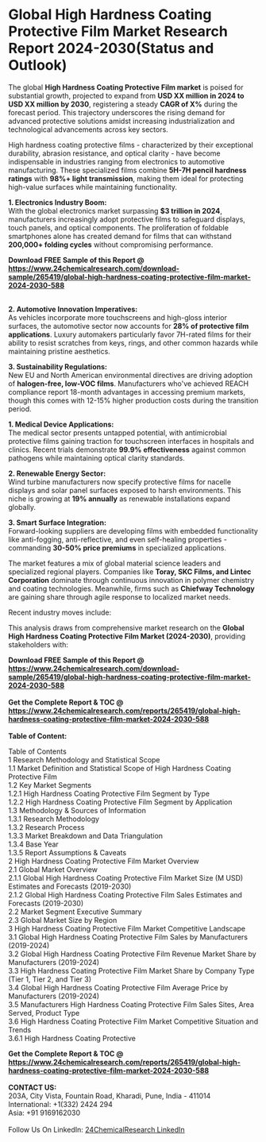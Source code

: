 <h1>Global High Hardness Coating Protective Film Market Research Report 2024-2030(Status and Outlook)</h1><p>The global <strong>High Hardness Coating Protective Film market</strong> is poised for substantial growth, projected to expand from <strong>USD XX million in 2024 to USD XX million by 2030</strong>, registering a steady <strong>CAGR of X%</strong> during the forecast period. This trajectory underscores the rising demand for advanced protective solutions amidst increasing industrialization and technological advancements across key sectors.</p><p>High hardness coating protective films - characterized by their exceptional durability, abrasion resistance, and optical clarity - have become indispensable in industries ranging from electronics to automotive manufacturing. These specialized films combine <strong>5H-7H pencil hardness ratings</strong> with <strong>98%+ light transmission</strong>, making them ideal for protecting high-value surfaces while maintaining functionality.</p><p><strong>1. Electronics Industry Boom:</strong><br>
With the global electronics market surpassing <strong>$3 trillion in 2024</strong>, manufacturers increasingly adopt protective films to safeguard displays, touch panels, and optical components. The proliferation of foldable smartphones alone has created demand for films that can withstand <strong>200,000+ folding cycles</strong> without compromising performance.</p><div><b>Download FREE Sample of this Report @ 
            <a href="https://www.24chemicalresearch.com/download-sample/265419/global-high-hardness-coating-protective-film-market-2024-2030-588">
            https://www.24chemicalresearch.com/download-sample/265419/global-high-hardness-coating-protective-film-market-2024-2030-588</a></b></div><br><p><strong>2. Automotive Innovation Imperatives:</strong><br>
As vehicles incorporate more touchscreens and high-gloss interior surfaces, the automotive sector now accounts for <strong>28% of protective film applications</strong>. Luxury automakers particularly favor 7H-rated films for their ability to resist scratches from keys, rings, and other common hazards while maintaining pristine aesthetics.</p><p><strong>3. Sustainability Regulations:</strong><br>
New EU and North American environmental directives are driving adoption of <strong>halogen-free, low-VOC films</strong>. Manufacturers who've achieved REACH compliance report 18-month advantages in accessing premium markets, though this comes with 12-15% higher production costs during the transition period.</p><p><strong>1. Medical Device Applications:</strong><br>
The medical sector presents untapped potential, with antimicrobial protective films gaining traction for touchscreen interfaces in hospitals and clinics. Recent trials demonstrate <strong>99.9% effectiveness</strong> against common pathogens while maintaining optical clarity standards.</p><p><strong>2. Renewable Energy Sector:</strong><br>
Wind turbine manufacturers now specify protective films for nacelle displays and solar panel surfaces exposed to harsh environments. This niche is growing at <strong>19% annually</strong> as renewable installations expand globally.</p><p><strong>3. Smart Surface Integration:</strong><br>
Forward-looking suppliers are developing films with embedded functionality like anti-fogging, anti-reflective, and even self-healing properties - commanding <strong>30-50% price premiums</strong> in specialized applications.</p><p>The market features a mix of global material science leaders and specialized regional players. Companies like <strong>Toray, SKC Films, and Lintec Corporation</strong> dominate through continuous innovation in polymer chemistry and coating technologies. Meanwhile, firms such as <strong>Chiefway Technology</strong> are gaining share through agile response to localized market needs.</p><p>Recent industry moves include:</p><p>This analysis draws from comprehensive market research on the <strong>Global High Hardness Coating Protective Film Market (2024-2030)</strong>, providing stakeholders with:</p><div><b>Download FREE Sample of this Report @ 
            <a href="https://www.24chemicalresearch.com/download-sample/265419/global-high-hardness-coating-protective-film-market-2024-2030-588">
            https://www.24chemicalresearch.com/download-sample/265419/global-high-hardness-coating-protective-film-market-2024-2030-588</a></b></div><br><div><b>Get the Complete Report & TOC @ 
            <a href="https://www.24chemicalresearch.com/reports/265419/global-high-hardness-coating-protective-film-market-2024-2030-588">
            https://www.24chemicalresearch.com/reports/265419/global-high-hardness-coating-protective-film-market-2024-2030-588</a></b></div><br>
            <b>Table of Content:</b><p>Table of Contents<br />
1 Research Methodology and Statistical Scope<br />
1.1 Market Definition and Statistical Scope of High Hardness Coating Protective Film<br />
1.2 Key Market Segments<br />
1.2.1 High Hardness Coating Protective Film Segment by Type<br />
1.2.2 High Hardness Coating Protective Film Segment by Application<br />
1.3 Methodology & Sources of Information<br />
1.3.1 Research Methodology<br />
1.3.2 Research Process<br />
1.3.3 Market Breakdown and Data Triangulation<br />
1.3.4 Base Year<br />
1.3.5 Report Assumptions & Caveats<br />
2 High Hardness Coating Protective Film Market Overview<br />
2.1 Global Market Overview<br />
2.1.1 Global High Hardness Coating Protective Film Market Size (M USD) Estimates and Forecasts (2019-2030)<br />
2.1.2 Global High Hardness Coating Protective Film Sales Estimates and Forecasts (2019-2030)<br />
2.2 Market Segment Executive Summary<br />
2.3 Global Market Size by Region<br />
3 High Hardness Coating Protective Film Market Competitive Landscape<br />
3.1 Global High Hardness Coating Protective Film Sales by Manufacturers (2019-2024)<br />
3.2 Global High Hardness Coating Protective Film Revenue Market Share by Manufacturers (2019-2024)<br />
3.3 High Hardness Coating Protective Film Market Share by Company Type (Tier 1, Tier 2, and Tier 3)<br />
3.4 Global High Hardness Coating Protective Film Average Price by Manufacturers (2019-2024)<br />
3.5 Manufacturers High Hardness Coating Protective Film Sales Sites, Area Served, Product Type<br />
3.6 High Hardness Coating Protective Film Market Competitive Situation and Trends<br />
3.6.1 High Hardness Coating Protective </p><div><b>Get the Complete Report & TOC @ 
            <a href="https://www.24chemicalresearch.com/reports/265419/global-high-hardness-coating-protective-film-market-2024-2030-588">
            https://www.24chemicalresearch.com/reports/265419/global-high-hardness-coating-protective-film-market-2024-2030-588</a></b></div><br><b>CONTACT US:</b><br>
            203A, City Vista, Fountain Road, Kharadi, Pune, India - 411014<br>
            International: +1(332) 2424 294<br>
            Asia: +91 9169162030 <br><br>
            Follow Us On LinkedIn: <a href="https://www.linkedin.com/company/24chemicalresearch/">24ChemicalResearch LinkedIn</a>